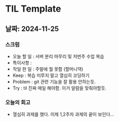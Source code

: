 # TIL Template

## 날짜: 2024-11-25

### 스크럼
- 오늘 할 일 : 서버 분리 마무리 및 저번주 수업 복습
- 특이사항   : 
- 작일 한 일 : 주말에 뭘 못함 (할머니댁)
- Keep       : 복습 미루지 말고 열심히 코딩하기
- Problem    : git 관련 기능을 잘 활용 안하는듯.
- Try        : til 진짜 매일 해야함. 이거 알람을 맞춰야할듯.

### 오늘의 회고
- 열심히 과제를 했다. 이제 1,2주차 과제의 끝이 보인다...